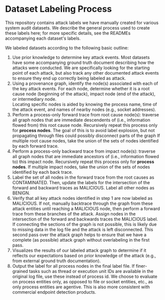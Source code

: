 # Dataset Labeling Process
This repository contains attack labels we have manually created for various
system audit datasets. We describe the general process used to create these
labels here; for more specific details, see the READMEs accompanying each
dataset's labels.

We labeled datasets according to the following basic outline:

1. Use prior knowledge to determine key attack events. Most datasets have some
   accompanying ground truth document describing how the attacks were
   conducted. We are specifically looking for the starting point of each
   attack, but also track any other documented attack events to ensure they
   end up correctly being labeled as attack.
2. Using a provenance graph, identify the node(s) associated with each of
   the key attack events. For each node, determine whether it is a root cause node
   (beginning of the attack), impact node (end of the attack), or intermediary node.   
   Locating specific nodes is aided by knowing the process name, time of the attack
   event, and names of nearby nodes (e.g., socket addresses).
3. Perform a process-only forward trace from root cause node(s): traverse all graph
   nodes that are immediate descendents of (i.e., information flowed from)
   this root cause node. Recursively repeat this process only for
   __process nodes__. The goal of this is to avoid label explosion, but not
   propagating through files could possibly disconnect parts of the graph
   If multiple root cause nodes, take the union of the sets of nodes
   identified by each forward trace.
4. Perform a process-only backward trace from impact node(s): traverse all graph
   nodes that are immediate ancestors of (i.e., information flowed to)
   this impact node. Recursively repeat this process only for
   __process nodes__. If multiple impact nodes,
   take the union of the sets of nodes identified by each back trace.
5. Label the set of all nodes in the forward trace from the root causes as
   CONTAMINATED. Then, update the labels for the intersection of the forward
   and backward traces as MALICIOUS. Label all other nodes as BENIGN.
6. Verify that all key attack nodes identified in step 1 are now
   labeled as MALICIOUS. If not, manually backtrace through the graph from these
   attack entities until reaching a MALICIOUS node, then perform a forward
   trace from these branches of the attack. Assign nodes in the intersection
   of the forward and backwards traces the MALICIOUS label.
   If connecting the sections of the graph is not possible, this is likely due
   to missing data in the log file and the attack is left disconnected.
   This second pass over the attack graph helps to ensure that we have a
   complete (as possible) attack graph without overlabeling in the first pass.
7. Visualizes the results of our labeled attack graph to determine if it 
   reflects our expectations based on prior knowledge of the attack
   (e.g., from external ground truth documentation). 
8. Output the label for all process nodes in the final label file.
   If finer-grained tasks such as thread or execution unit IDs are available
   in the original log file, use these instead of process id.
   We choose to evaluate on process entities only, as opposed to file or socket
   entities, etc., as only process entities are agentive. This is also more
   consistent with commercial endpoint detection products. 
